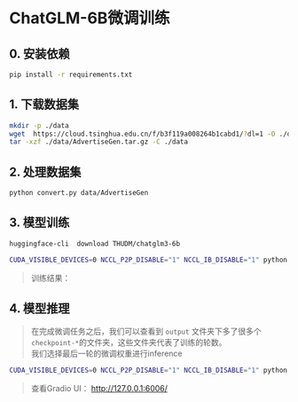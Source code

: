 # ChatGLM-6B微调训练

## 0. 安装依赖
```bash
pip install -r requirements.txt
```

## 1. 下载数据集
```bash
mkdir -p ./data 
wget  https://cloud.tsinghua.edu.cn/f/b3f119a008264b1cabd1/?dl=1 -O ./data/AdvertiseGen.tar.gz
tar -xzf ./data/AdvertiseGen.tar.gz -C ./data
```

## 2. 处理数据集
```bash
python convert.py data/AdvertiseGen
```

## 3. 模型训练
```bash
huggingface-cli  download THUDM/chatglm3-6b

CUDA_VISIBLE_DEVICES=0 NCCL_P2P_DISABLE="1" NCCL_IB_DISABLE="1" python finetune.py  data/AdvertiseGen_fix  THUDM/chatglm3-6b  configs/lora.yaml
```
> 训练结果：


## 4. 模型推理
> 在完成微调任务之后，我们可以查看到 `output` 文件夹下多了很多个`checkpoint-*`的文件夹，这些文件夹代表了训练的轮数。<br>
> 我们选择最后一轮的微调权重进行inference

```bash
CUDA_VISIBLE_DEVICES=0 NCCL_P2P_DISABLE="1" NCCL_IB_DISABLE="1" python inference.py  --model_dir output/checkpoint-3000/
```

> 查看Gradio UI： http://127.0.0.1:6006/
